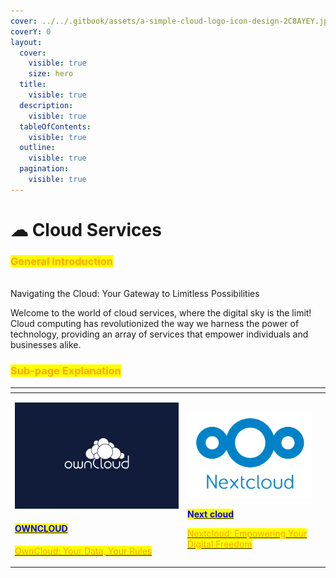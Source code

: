 ```yaml
---
cover: ../../.gitbook/assets/a-simple-cloud-logo-icon-design-2C8AYEY.jpg
coverY: 0
layout:
  cover:
    visible: true
    size: hero
  title:
    visible: true
  description:
    visible: true
  tableOfContents:
    visible: true
  outline:
    visible: true
  pagination:
    visible: true
---
```


# ☁ Cloud Services

### <mark style="color:orange;">**General Introduction**</mark>

\
Navigating the Cloud: Your Gateway to Limitless Possibilities

Welcome to the world of cloud services, where the digital sky is the limit! Cloud computing has revolutionized the way we harness the power of technology, providing an array of services that empower individuals and businesses alike.

### <mark style="color:orange;">Sub-page Explanation</mark>

<table><thead><tr><th width="262"></th><th></th><th></th></tr></thead><tbody><tr><td><p><img src="../../.gitbook/assets/image (27).png" alt=""> </p><h4><a href="https://docs.scaleinfinite.fr/demo-deployment/cloud-services/own-cloud-deployment"><mark style="color:blue;">OWNCLOUD</mark></a></h4><p></p><p><a href="https://docs.scaleinfinite.fr/demo-deployment/cloud-services/own-cloud-deployment"><mark style="color:orange;">OwnCloud: Your Data, Your Rules</mark></a></p></td><td><p><img src="../../.gitbook/assets/image (26).png" alt="" data-size="original"></p><p><mark style="color:blue;"><strong>N</strong></mark><a href="https://docs.scaleinfinite.fr/demo-deployment/cloud-services/next-cloud-deployment"><mark style="color:blue;"><strong>ext cloud</strong></mark></a></p><p></p><p><a href="https://docs.scaleinfinite.fr/demo-deployment/cloud-services/next-cloud-deployment"><mark style="color:orange;">Nextcloud: Empowering Your Digital Freedom</mark></a></p></td><td></td></tr></tbody></table>
